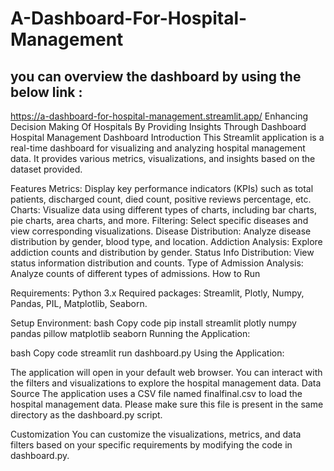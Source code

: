 # A-Dashboard-For-Hospital-Management
## you can overview the dashboard by using the below link :
https://a-dashboard-for-hospital-management.streamlit.app/
Enhancing Decision Making Of Hospitals By Providing Insights Through Dashboard
Hospital Management Dashboard
Introduction
This Streamlit application is a real-time dashboard for visualizing and analyzing hospital management data. It provides various metrics, visualizations, and insights based on the dataset provided.

Features
Metrics: Display key performance indicators (KPIs) such as total patients, discharged count, died count, positive reviews percentage, etc.
Charts: Visualize data using different types of charts, including bar charts, pie charts, area charts, and more.
Filtering: Select specific diseases and view corresponding visualizations.
Disease Distribution: Analyze disease distribution by gender, blood type, and location.
Addiction Analysis: Explore addiction counts and distribution by gender.
Status Info Distribution: View status information distribution and counts.
Type of Admission Analysis: Analyze counts of different types of admissions.
How to Run

Requirements:
Python 3.x
Required packages: Streamlit, Plotly, Numpy, Pandas, PIL, Matplotlib, Seaborn.

Setup Environment:
bash
Copy code
pip install streamlit plotly numpy pandas pillow matplotlib seaborn
Running the Application:

bash
Copy code
streamlit run dashboard.py
Using the Application:

The application will open in your default web browser.
You can interact with the filters and visualizations to explore the hospital management data.
Data Source
The application uses a CSV file named finalfinal.csv to load the hospital management data. Please make sure this file is present in the same directory as the dashboard.py script.

Customization
You can customize the visualizations, metrics, and data filters based on your specific requirements by modifying the code in dashboard.py.

